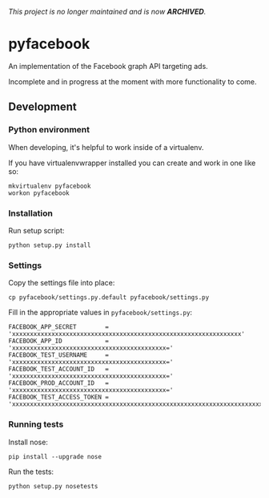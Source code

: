 *This project is no longer maintained and is now **ARCHIVED**.*

# pyfacebook

An implementation of the Facebook graph API targeting ads.

Incomplete and in progress at the moment with more functionality to come.

## Development

### Python environment

When developing, it's helpful to work inside of a virtualenv.

If you have virtualenvwrapper installed you can create and work in one like so:

    mkvirtualenv pyfacebook
    workon pyfacebook

### Installation

Run setup script:

    python setup.py install

### Settings

Copy the settings file into place:

    cp pyfacebook/settings.py.default pyfacebook/settings.py

Fill in the appropriate values in `pyfacebook/settings.py`:

    FACEBOOK_APP_SECRET        = 'xxxxxxxxxxxxxxxxxxxxxxxxxxxxxxxxxxxxxxxxxxxxxxxxxxxxxxxxxxxxxxxx'
    FACEBOOK_APP_ID            = 'xxxxxxxxxxxxxxxxxxxxxxxxxxxxxxxxxxxxxxxxxxx='
    FACEBOOK_TEST_USERNAME     = 'xxxxxxxxxxxxxxxxxxxxxxxxxxxxxxxxxxxxxxxxxxx='
    FACEBOOK_TEST_ACCOUNT_ID   = 'xxxxxxxxxxxxxxxxxxxxxxxxxxxxxxxxxxxxxxxxxxx='
    FACEBOOK_PROD_ACCOUNT_ID   = 'xxxxxxxxxxxxxxxxxxxxxxxxxxxxxxxxxxxxxxxxxxx='
    FACEBOOK_TEST_ACCESS_TOKEN = 'xxxxxxxxxxxxxxxxxxxxxxxxxxxxxxxxxxxxxxxxxxxxxxxxxxxxxxxxxxxxxxxxxxxxxxxxxxxxxxxxxxxxxxxxxxxxxxxxxxxxxxxxxxxxxxxxxxxxxxxxxxxxxxxxxxxxxxxxxxxxxxxxxxxxxxxxxxxxxxxxxxxxxxxxxxx='

### Running tests

Install nose:

    pip install --upgrade nose

Run the tests:

    python setup.py nosetests
